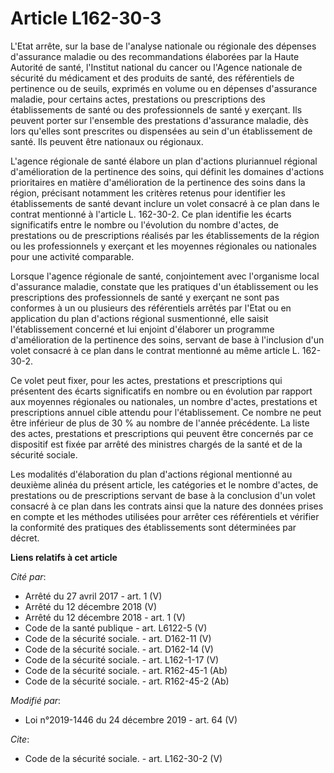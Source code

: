 # Article L162-30-3

L'Etat arrête, sur la base de l'analyse nationale ou régionale des dépenses d'assurance maladie ou des recommandations
élaborées par la Haute Autorité de santé, l'Institut national du cancer ou l'Agence nationale de sécurité du médicament et
des produits de santé, des référentiels de pertinence ou de seuils, exprimés en volume ou en dépenses d'assurance maladie,
pour certains actes, prestations ou prescriptions des établissements de santé ou des professionnels de santé y exerçant. Ils
peuvent porter sur l'ensemble des prestations d'assurance maladie, dès lors qu'elles sont prescrites ou dispensées au sein
d'un établissement de santé. Ils peuvent être nationaux ou régionaux.

L'agence régionale de santé élabore un plan d'actions pluriannuel régional d'amélioration de la pertinence des soins, qui
définit les domaines d'actions prioritaires en matière d'amélioration de la pertinence des soins dans la région, précisant
notamment les critères retenus pour identifier les établissements de santé devant inclure un volet consacré à ce plan dans le
contrat mentionné à l'article L. 162-30-2. Ce plan identifie les écarts significatifs entre le nombre ou l'évolution du
nombre d'actes, de prestations ou de prescriptions réalisés par les établissements de la région ou les professionnels y
exerçant et les moyennes régionales ou nationales pour une activité comparable.

Lorsque l'agence régionale de santé, conjointement avec l'organisme local d'assurance maladie, constate que les pratiques
d'un établissement ou les prescriptions des professionnels de santé y exerçant ne sont pas conformes à un ou plusieurs des
référentiels arrêtés par l'Etat ou en application du plan d'actions régional susmentionné, elle saisit l'établissement
concerné et lui enjoint d'élaborer un programme d'amélioration de la pertinence des soins, servant de base à l'inclusion d'un
volet consacré à ce plan dans le contrat mentionné au même article L. 162-30-2.

Ce volet peut fixer, pour les actes, prestations et prescriptions qui présentent des écarts significatifs en nombre ou en
évolution par rapport aux moyennes régionales ou nationales, un nombre d'actes, prestations et prescriptions annuel cible
attendu pour l'établissement. Ce nombre ne peut être inférieur de plus de 30 % au nombre de l'année précédente. La liste des
actes, prestations et prescriptions qui peuvent être concernés par ce dispositif est fixée par arrêté des ministres chargés
de la santé et de la sécurité sociale.

Les modalités d'élaboration du plan d'actions régional mentionné au deuxième alinéa du présent article, les catégories et le
nombre d'actes, de prestations ou de prescriptions servant de base à la conclusion d'un volet consacré à ce plan dans les
contrats ainsi que la nature des données prises en compte et les méthodes utilisées pour arrêter ces référentiels et vérifier
la conformité des pratiques des établissements sont déterminées par décret.

**Liens relatifs à cet article**

_Cité par_:

  - Arrêté du 27 avril 2017 - art. 1 (V)
  - Arrêté du 12 décembre 2018 (V)
  - Arrêté du 12 décembre 2018 - art. 1 (V)
  - Code de la santé publique - art. L6122-5 (V)
  - Code de la sécurité sociale. - art. D162-11 (V)
  - Code de la sécurité sociale. - art. D162-14 (V)
  - Code de la sécurité sociale. - art. L162-1-17 (V)
  - Code de la sécurité sociale. - art. R162-45-1 (Ab)
  - Code de la sécurité sociale. - art. R162-45-2 (Ab)

_Modifié par_:

  - Loi n°2019-1446 du 24 décembre 2019 - art. 64 (V)

_Cite_:

  - Code de la sécurité sociale. - art. L162-30-2 (V)
